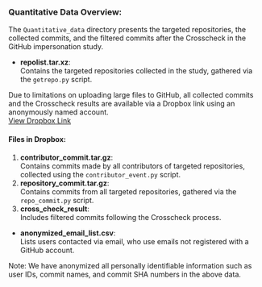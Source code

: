 ### Quantitative Data Overview:
The `Quantitative_data` directory presents the targeted repositories, the collected commits, and the filtered commits after the Crosscheck in the GitHub impersonation study.

- **repolist.tar.xz**:  
  Contains the targeted repositories collected in the study, gathered via the `getrepo.py` script.

Due to limitations on uploading large files to GitHub, all collected commits and the Crosscheck results are available via a Dropbox link using an anonymously named account.  
[View Dropbox Link](https://www.dropbox.com/scl/fo/qte0amj111iweognxs5ei/AMxsYzXVZWMNUHV_4Bn2a1o?rlkey=7gozgvebmrlcr4p1ig1ca1aj6&st=76vpk1dt&dl=0)

#### Files in Dropbox:
1. **contributor_commit.tar.gz**:  
   Contains commits made by all contributors of targeted repositories, collected using the `contributor_event.py` script.
2. **repository_commit.tar.gz**:  
   Contains commits from all targeted repositories, gathered via the `repo_commit.py` script.
3. **cross_check_result**:  
   Includes filtered commits following the Crosscheck process.

- **anonymized_email_list.csv**:  
  Lists users contacted via email, who use emails not registered with a GitHub account.

Note: We have anonymized all personally identifiable information such as user IDs, commit names, and commit SHA numbers in the above data.
